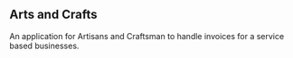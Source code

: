 ## Arts and Crafts

An application for Artisans and Craftsman to handle invoices for a service based businesses.